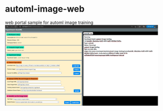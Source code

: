 # automl-image-web
web portal sample for automl image training
![Alt text](assets/automlimageweb.jpg?raw=true "automlweb-sample")